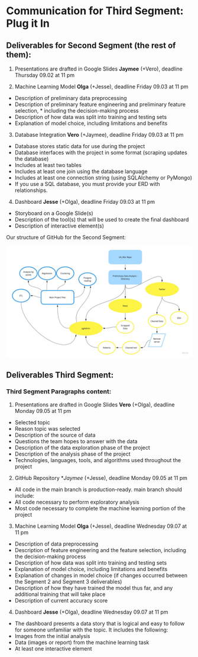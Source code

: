 # Communication for Third Segment: Plug it In

## Deliverables for Second Segment (the rest of them):
1. Presentations are drafted in Google Slides **Jaymee** (+Vero), deadline Thursday 09.02 at 11 pm  

2. Machine Learning Model **Olga** (+Jesse), deadline Friday 09.03 at 11 pm  
* Description of preliminary data preprocessing
* Description of preliminary feature engineering and preliminary feature selection, * including the decision-making process
* Description of how data was split into training and testing sets
* Explanation of model choice, including limitations and benefits

3. Database Integration  **Vero** (+Jaymee), deadline Friday 09.03 at 11 pm
* Database stores static data for use during the project
* Database interfaces with the project in some format (scraping updates the database)
* Includes at least two tables
* Includes at least one join using the database language 
* Includes at least one connection string (using SQLAlchemy or PyMongo)
* If you use a SQL database, you must provide your ERD with relationships.

4. Dashboard **Jesse** (+Olga), deadline Friday 09.03 at 11 pm  
* Storyboard on a Google Slide(s)
* Description of the tool(s) that will be used to create the final dashboard
* Description of interactive element(s)

Our structure of GitHub for the Second Segment:

![img16.jpg](/Preliminary_Data_Analysis/Twitter/Resources/Images/img16.jpg) 

## Deliverables Third Segment:

### Third Segment Paragraphs content:

1.	Presentations are drafted in Google Slides **Vero** (+Olga), deadline Monday 09.05 at 11 pm  
* Selected topic
* Reason topic was selected
* Description of the source of data
* Questions the team hopes to answer with the data
* Description of the data exploration phase of the project
* Description of the analysis phase of the project
* Technologies, languages, tools, and algorithms used throughout the project

2. GitHub Repository **Jaymee* (+Jesse), deadline Monday 09.05 at 11 pm  
* All code in the main branch is production-ready.
main branch should include:
* All code necessary to perform exploratory analysis
* Most code necessary to complete the machine learning portion of the project

3. Machine Learning Model **Olga** (+Jesse), deadline Wednesday 09.07 at 11 pm  
* Description of data preprocessing
* Description of feature engineering and the feature selection, including the decision-making process
* Description of how data was split into training and testing sets
* Explanation of model choice, including limitations and benefits
* Explanation of changes in model choice (if changes occurred between the Segment 2 and Segment 3 deliverables)
* Description of how they have trained the model thus far, and any additional training that will take place
* Description of current accuracy score

4. Dashboard **Jesse** (+Olga), deadline Wednesday 09.07 at 11 pm 
* The dashboard presents a data story that is logical and easy to follow for someone unfamiliar with the topic. It includes the following:
* Images from the initial analysis
* Data (images or report) from the machine learning task
* At least one interactive element